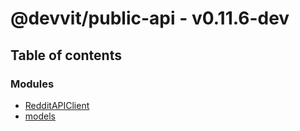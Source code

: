 # @devvit/public-api - v0.11.6-dev

## Table of contents

### Modules

- [RedditAPIClient](modules/RedditAPIClient.md)
- [models](modules/models.md)
